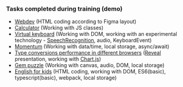 ### Tasks completed during training (demo)

- [Webdev](https://iragemini.github.io/JS-FE-2020/webdev/) (HTML coding according to Figma layout)
- [Calculator](https://iragemini.github.io/JS-FE-2020/calculator/) (Working with JS classes)  
- [Virtual keyboard](https://iragemini.github.io/JS-FE-2020/virtual-keyboard/) (Working with DOM, working with an experimental technology - [SpeechRecognition](https://developer.mozilla.org/en-US/docs/Web/API/SpeechRecognition), audio, KeyboardEvent)  
- [Momentum](https://iragemini.github.io/JS-FE-2020/momentum/) (Working with data/time, local storage, async/await)
- [Type conversions performance in different browsers](https://iragemini.github.io/JS-FE-2020/presentation/) ([Reveal](https://revealjs.com/) presentation, working with [Chart.js](https://www.chartjs.org/docs/latest/))  
- [Gem puzzle](https://iragemini.github.io/JS-FE-2020/gem-puzzle/) (Working with canvas, audio, DOM, local storage)
- [English for kids](https://iragemini.github.io/JS-FE-2020/english-for-kids/dist/) (HTML coding, working with DOM, ES6(basic), typescript(basic), webpack, local storage)
